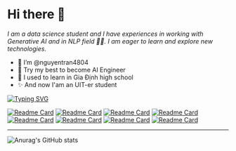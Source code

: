 # **Hi there 👋**

*I am a data science student and I have experiences in working with Generative AI and in NLP field 👨‍💻. I am eager to learn and explore new technologies.*

- 👋 I’m @nguyentran4804
- 👀 Try my best to become AI Engineer
- 🌱 I used to learn in Gia Định high school
- ✨ And now I'am an UIT-er student

[![Typing SVG](https://readme-typing-svg.demolab.com?font=&weight=900&size=48&letterSpacing=.2rem;&pause=1000&center=true&vCenter=true&random=true&width=1200&height=400&lines=Let's+Jump+Innn;Data+Science+Inspiration)](https://git.io/typing-svg)

[![Readme Card](https://github-readme-stats.vercel.app/api/pin/?username=MrNquyen&repo=SymbolicResoning&theme=dracula)](https://github.com/MrNquyen/SymbolicResoning)
[![Readme Card](https://github-readme-stats.vercel.app/api/pin/?username=MrNquyen&repo=Implement-DEVICE-Captioning&theme=radical)](https://github.com/MrNquyen/Implement-DEVICE-Captioning)
[![Readme Card](https://github-readme-stats.vercel.app/api/pin/?username=MrNquyen&repo=Spark-Streaming-with-Kafka&theme=merko)](https://github.com/MrNquyen/Spark-Streaming-with-Kafka)
[![Readme Card](https://github-readme-stats.vercel.app/api/pin/?username=MrNquyen&repo=Music-Analysis-On-Spotify&theme=tokyonight)](https://github.com/MrNquyen/Music-Analysis-On-Spotify)
[![Readme Card](https://github-readme-stats.vercel.app/api/pin/?username=MrNquyen&repo=Climate-Change-Analysis&theme=cobalt)](https://github.com/MrNquyen/Climate-Change-Analysis)
[![Readme Card](https://github-readme-stats.vercel.app/api/pin/?username=MrNquyen&repo=DS_Challenge_Group_A&theme=synthwave)](https://github.com/MrNquyen/DS_Challenge_Group_A)
[![Readme Card](https://github-readme-stats.vercel.app/api/pin/?username=MrNquyen&repo=CS231-MovieGenre&theme=highcontrast)](https://github.com/MrNquyen/CS231-MovieGenre)
[![Readme Card](https://github-readme-stats.vercel.app/api/pin/?username=MrNquyen&repo=DS307_SocialMedia&theme=onedark)](https://github.com/MrNquyen/DS307_SocialMedia)

---------------------------------------------------------------------------------
![Anurag's GitHub stats](https://github-readme-stats.vercel.app/api?username=MrNquyen&show_icons=true&theme=dracula)
